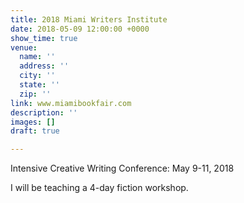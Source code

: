 ```yaml
---
title: 2018 Miami Writers Institute
date: 2018-05-09 12:00:00 +0000
show_time: true
venue:
  name: ''
  address: ''
  city: ''
  state: ''
  zip: ''
link: www.miamibookfair.com
description: ''
images: []
draft: true

---
```

Intensive Creative Writing Conference: May 9-11, 2018

I will be teaching a 4-day fiction workshop.&nbsp;